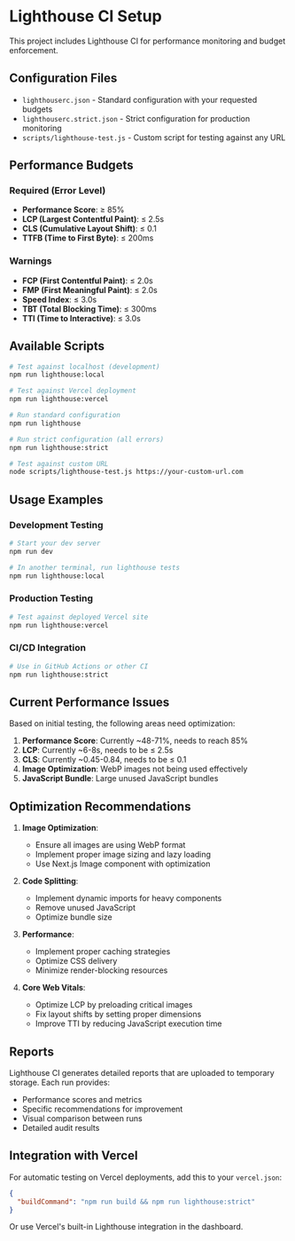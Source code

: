 # Lighthouse CI Setup

This project includes Lighthouse CI for performance monitoring and budget enforcement.

## Configuration Files

- `lighthouserc.json` - Standard configuration with your requested budgets
- `lighthouserc.strict.json` - Strict configuration for production monitoring
- `scripts/lighthouse-test.js` - Custom script for testing against any URL

## Performance Budgets

### Required (Error Level)
- **Performance Score**: ≥ 85%
- **LCP (Largest Contentful Paint)**: ≤ 2.5s
- **CLS (Cumulative Layout Shift)**: ≤ 0.1
- **TTFB (Time to First Byte)**: ≤ 200ms

### Warnings
- **FCP (First Contentful Paint)**: ≤ 2.0s
- **FMP (First Meaningful Paint)**: ≤ 2.0s
- **Speed Index**: ≤ 3.0s
- **TBT (Total Blocking Time)**: ≤ 300ms
- **TTI (Time to Interactive)**: ≤ 3.0s

## Available Scripts

```bash
# Test against localhost (development)
npm run lighthouse:local

# Test against Vercel deployment
npm run lighthouse:vercel

# Run standard configuration
npm run lighthouse

# Run strict configuration (all errors)
npm run lighthouse:strict

# Test against custom URL
node scripts/lighthouse-test.js https://your-custom-url.com
```

## Usage Examples

### Development Testing
```bash
# Start your dev server
npm run dev

# In another terminal, run lighthouse tests
npm run lighthouse:local
```

### Production Testing
```bash
# Test against deployed Vercel site
npm run lighthouse:vercel
```

### CI/CD Integration
```bash
# Use in GitHub Actions or other CI
npm run lighthouse:strict
```

## Current Performance Issues

Based on initial testing, the following areas need optimization:

1. **Performance Score**: Currently ~48-71%, needs to reach 85%
2. **LCP**: Currently ~6-8s, needs to be ≤ 2.5s
3. **CLS**: Currently ~0.45-0.84, needs to be ≤ 0.1
4. **Image Optimization**: WebP images not being used effectively
5. **JavaScript Bundle**: Large unused JavaScript bundles

## Optimization Recommendations

1. **Image Optimization**:
   - Ensure all images are using WebP format
   - Implement proper image sizing and lazy loading
   - Use Next.js Image component with optimization

2. **Code Splitting**:
   - Implement dynamic imports for heavy components
   - Remove unused JavaScript
   - Optimize bundle size

3. **Performance**:
   - Implement proper caching strategies
   - Optimize CSS delivery
   - Minimize render-blocking resources

4. **Core Web Vitals**:
   - Optimize LCP by preloading critical images
   - Fix layout shifts by setting proper dimensions
   - Improve TTI by reducing JavaScript execution time

## Reports

Lighthouse CI generates detailed reports that are uploaded to temporary storage. Each run provides:
- Performance scores and metrics
- Specific recommendations for improvement
- Visual comparison between runs
- Detailed audit results

## Integration with Vercel

For automatic testing on Vercel deployments, add this to your `vercel.json`:

```json
{
  "buildCommand": "npm run build && npm run lighthouse:strict"
}
```

Or use Vercel's built-in Lighthouse integration in the dashboard.
